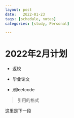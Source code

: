 ```yaml
---
layout: post
date:   2022-01-23
tags: [schedule, notes]
categories: [study, Personal]

---
```


# 2022年2月计划

- 返校

- 毕业论文

- 刷leetcode

> 引用的格式

这里是下一段

  

